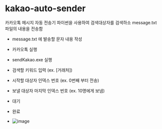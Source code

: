 # kakao-auto-sender
카카오톡 메시지 자동 전송기
파이썬을 사용하여 검색대상자를 검색하소 message.txt 파일의 내용을 전송함
- message.txt 에 발송할 문자 내용 작성
- 카카오톡 실행
- sendKakao.exe 실행
- 검색할 키워드 입력 (ex. [거래처])
- 시작할 대상자 인덱스 번호 (ex. 0번째 부터 전송)
- 보낼 대상자 마지막 인덱스 번호 (ex. 10명에게 보냄)
- 대기
- 완료
  
- ![image](https://github.com/user-attachments/assets/af2cdea1-1ca8-4006-af70-382e4a6cb44f)
